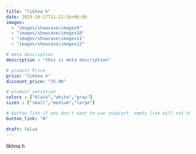 ```yaml
---
title: "likhna h"
date: 2019-10-17T11:22:16+06:00
images:
  - "images/showcase/images9"
  - "images/showcase/images10"
  - "images/showcase/images11"
  - "images/showcase/images12"

# meta description
description : "this is meta description"

# product Price
price: "likhna h"
discount_price: "25.00"

# product variation
colors : ["black","white","gray"]
sizes : ["small","medium","large"]

# button link if you don't want to use snipcart. empty link will not show button
button_link: "#"

draft: false
---
```


likhna h
